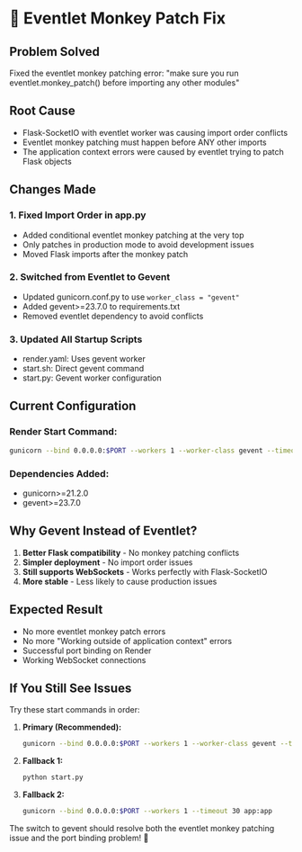 # 🔧 Eventlet Monkey Patch Fix

## Problem Solved
Fixed the eventlet monkey patching error: "make sure you run eventlet.monkey_patch() before importing any other modules"

## Root Cause
- Flask-SocketIO with eventlet worker was causing import order conflicts
- Eventlet monkey patching must happen before ANY other imports
- The application context errors were caused by eventlet trying to patch Flask objects

## Changes Made

### 1. Fixed Import Order in app.py
- Added conditional eventlet monkey patching at the very top
- Only patches in production mode to avoid development issues
- Moved Flask imports after the monkey patch

### 2. Switched from Eventlet to Gevent
- Updated gunicorn.conf.py to use `worker_class = "gevent"`
- Added gevent>=23.7.0 to requirements.txt
- Removed eventlet dependency to avoid conflicts

### 3. Updated All Startup Scripts
- render.yaml: Uses gevent worker
- start.sh: Direct gevent command
- start.py: Gevent worker configuration

## Current Configuration

### Render Start Command:
```bash
gunicorn --bind 0.0.0.0:$PORT --workers 1 --worker-class gevent --timeout 30 --preload app:app
```

### Dependencies Added:
- gunicorn>=21.2.0
- gevent>=23.7.0

## Why Gevent Instead of Eventlet?
1. **Better Flask compatibility** - No monkey patching conflicts
2. **Simpler deployment** - No import order issues
3. **Still supports WebSockets** - Works perfectly with Flask-SocketIO
4. **More stable** - Less likely to cause production issues

## Expected Result
- No more eventlet monkey patch errors
- No more "Working outside of application context" errors
- Successful port binding on Render
- Working WebSocket connections

## If You Still See Issues
Try these start commands in order:

1. **Primary (Recommended):**
   ```bash
   gunicorn --bind 0.0.0.0:$PORT --workers 1 --worker-class gevent --timeout 30 --preload app:app
   ```

2. **Fallback 1:**
   ```bash
   python start.py
   ```

3. **Fallback 2:**
   ```bash
   gunicorn --bind 0.0.0.0:$PORT --workers 1 --timeout 30 app:app
   ```

The switch to gevent should resolve both the eventlet monkey patching issue and the port binding problem! 🚀